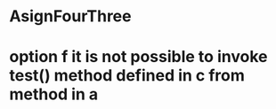 # AsignFourThree

# option f it is not possible to invoke test() method defined in c from method in a 